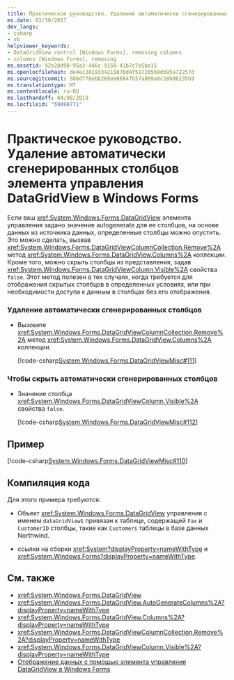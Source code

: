 ```yaml
---
title: Практическое руководство. Удаление автоматически сгенерированных столбцов элемента управления DataGridView в Windows Forms
ms.date: 03/30/2017
dev_langs:
- csharp
- vb
helpviewer_keywords:
- DataGridView control [Windows Forms], removing columns
- columns [Windows Forms], removing
ms.assetid: 92e28d98-95a3-446c-9150-41b7c7e5be15
ms.openlocfilehash: de4ec281933421187bd4f51720568db95a72257d
ms.sourcegitcommit: 5b6d778ebb269ee6684fb57ad69a8c28b06235b9
ms.translationtype: MT
ms.contentlocale: ru-RU
ms.lasthandoff: 04/08/2019
ms.locfileid: "59098771"
---
```

# <a name="how-to-remove-autogenerated-columns-from-a-windows-forms-datagridview-control"></a>Практическое руководство. Удаление автоматически сгенерированных столбцов элемента управления DataGridView в Windows Forms
Если ваш <xref:System.Windows.Forms.DataGridView> элемента управления задано значение autogenerate для ее столбцов, на основе данных из источника данных, определенные столбцы можно опустить. Это можно сделать, вызвав <xref:System.Windows.Forms.DataGridViewColumnCollection.Remove%2A> метод <xref:System.Windows.Forms.DataGridView.Columns%2A> коллекции. Кроме того, можно скрыть столбцы из представления, задав <xref:System.Windows.Forms.DataGridViewColumn.Visible%2A> свойства `false`. Этот метод полезен в тех случаях, когда требуется для отображения скрытых столбцов в определенных условиях, или при необходимости доступа к данным в столбцах без его отображения.  
  
### <a name="to-remove-autogenerated-columns"></a>Удаление автоматически сгенерированных столбцов  
  
-   Вызовите <xref:System.Windows.Forms.DataGridViewColumnCollection.Remove%2A> метод <xref:System.Windows.Forms.DataGridView.Columns%2A> коллекции.  
  
     [!code-csharp[System.Windows.Forms.DataGridViewMisc#111](~/samples/snippets/csharp/VS_Snippets_Winforms/System.Windows.Forms.DataGridViewMisc/CS/datagridviewmisc.cs#111)]
       
  
### <a name="to-hide-autogenerated-columns"></a>Чтобы скрыть автоматически сгенерированных столбцов  
  
-   Значение столбца <xref:System.Windows.Forms.DataGridViewColumn.Visible%2A> свойства `false`.  
  
     [!code-csharp[System.Windows.Forms.DataGridViewMisc#112](~/samples/snippets/csharp/VS_Snippets_Winforms/System.Windows.Forms.DataGridViewMisc/CS/datagridviewmisc.cs#112)]
       
  
## <a name="example"></a>Пример  
 [!code-csharp[System.Windows.Forms.DataGridViewMisc#110](~/samples/snippets/csharp/VS_Snippets_Winforms/System.Windows.Forms.DataGridViewMisc/CS/datagridviewmisc.cs#110)]
   
  
## <a name="compiling-the-code"></a>Компиляция кода  
 Для этого примера требуются:  
  
-   Объект <xref:System.Windows.Forms.DataGridView> управления с именем `dataGridView1` привязан к таблице, содержащей `Fax` и `CustomerID` столбцы, такие как `Customers` таблицы в базе данных Northwind.  
  
-   ссылки на сборки <xref:System?displayProperty=nameWithType> и <xref:System.Windows.Forms?displayProperty=nameWithType>.  
  
## <a name="see-also"></a>См. также

- <xref:System.Windows.Forms.DataGridView>
- <xref:System.Windows.Forms.DataGridView.AutoGenerateColumns%2A?displayProperty=nameWithType>
- <xref:System.Windows.Forms.DataGridView.Columns%2A?displayProperty=nameWithType>
- <xref:System.Windows.Forms.DataGridViewColumnCollection.Remove%2A?displayProperty=nameWithType>
- <xref:System.Windows.Forms.DataGridViewColumn.Visible%2A?displayProperty=nameWithType>
- [Отображение данных с помощью элемента управления DataGridView в Windows Forms](displaying-data-in-the-windows-forms-datagridview-control.md)
